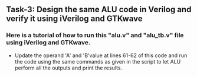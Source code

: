 ## Task-3: Design the same ALU code in Verilog and verify it using iVerilog and GTKwave
### Here is a tutorial of how to run this "alu.v" and "alu_tb.v" file using iVerilog and GTKwave.
  - Update the operand 'A' and 'B'value at lines  61-62 of this code and run the code using the same commands as given in the script to let ALU perform all the outputs and print the results.
